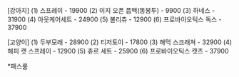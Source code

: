 [강아지]
(1) 스프레이 - 19900
(2) 이지 오픈 풉백(똥봉투) - 9900
(3) 하네스 - 31900
(4) 아웃케어세트 - 24900
(5) 불리츄 - 12900
(6) 프로바이오틱스 독스 - 37900

[고양이]
(1) 두부모래 - 28900
(2) 티저토이 - 17800
(3) 해먹 스크래쳐 - 32900
(4) 해피 캣 스프레이 - 12900
(5) 츄르 세트 - 25900
(6) 프로바이오틱스 캣츠 - 37900

\*패스룸
